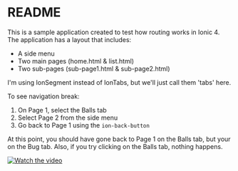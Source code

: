 # README

This is a sample application created to test how routing works in Ionic 4. The application has a layout that includes:
* A side menu
* Two main pages (home.html & list.html)
* Two sub-pages (sub-page1.html & sub-page2.html)

I'm using IonSegment instead of IonTabs, but we'll just call them 'tabs' here.

To see navigation break:
1. On Page 1, select the Balls tab
2. Select Page 2 from the side menu
3. Go back to Page 1 using the `ion-back-button`

At this point, you should have gone back to Page 1 on the Balls tab, but your on the Bug tab. Also, if you try clicking on the Balls tab, nothing happens.

[![Watch the video](./assets/2019-01-02.png)](https://drive.google.com/file/d/10zxuZluRb3BPzzv8SALoxIi0oXQyWlSp/view)